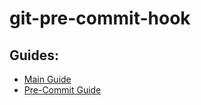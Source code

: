 # git-pre-commit-hook

## Guides:

- [Main Guide](https://githooks.com/)
- [Pre-Commit Guide](https://codeinthehole.com/tips/tips-for-using-a-git-pre-commit-hook/)

